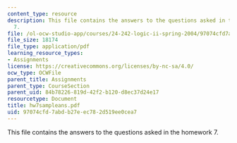 ```yaml
---
content_type: resource
description: This file contains the answers to the questions asked in the homework
  7.
file: /ol-ocw-studio-app/courses/24-242-logic-ii-spring-2004/97074cfd7abdb27eec782d519ee0cea7_hw7sampleans.pdf
file_size: 18174
file_type: application/pdf
learning_resource_types:
- Assignments
license: https://creativecommons.org/licenses/by-nc-sa/4.0/
ocw_type: OCWFile
parent_title: Assignments
parent_type: CourseSection
parent_uid: 84b78226-819d-42f2-b120-d8ec37d24e17
resourcetype: Document
title: hw7sampleans.pdf
uid: 97074cfd-7abd-b27e-ec78-2d519ee0cea7
---
```

This file contains the answers to the questions asked in the homework 7.